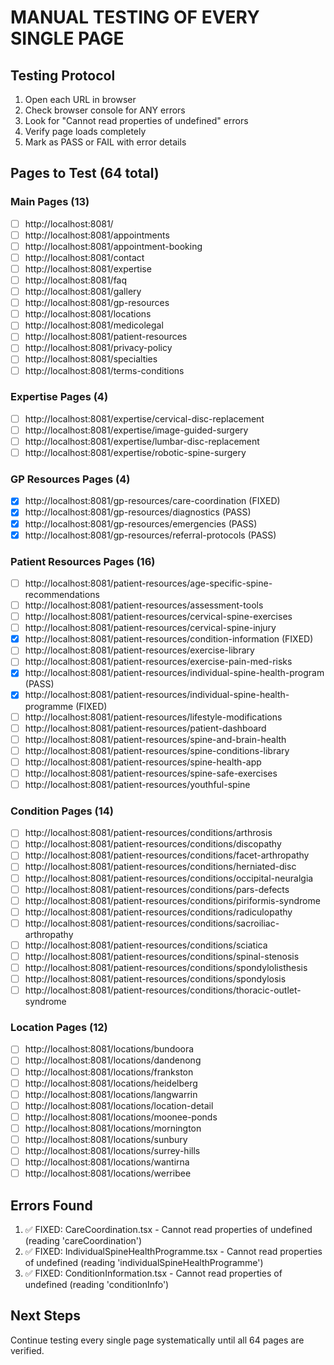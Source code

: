 # MANUAL TESTING OF EVERY SINGLE PAGE

## Testing Protocol
1. Open each URL in browser
2. Check browser console for ANY errors
3. Look for "Cannot read properties of undefined" errors
4. Verify page loads completely
5. Mark as PASS or FAIL with error details

## Pages to Test (64 total)

### Main Pages (13)
- [ ] http://localhost:8081/ 
- [ ] http://localhost:8081/appointments
- [ ] http://localhost:8081/appointment-booking
- [ ] http://localhost:8081/contact
- [ ] http://localhost:8081/expertise
- [ ] http://localhost:8081/faq
- [ ] http://localhost:8081/gallery
- [ ] http://localhost:8081/gp-resources
- [ ] http://localhost:8081/locations
- [ ] http://localhost:8081/medicolegal
- [ ] http://localhost:8081/patient-resources
- [ ] http://localhost:8081/privacy-policy
- [ ] http://localhost:8081/specialties
- [ ] http://localhost:8081/terms-conditions

### Expertise Pages (4)
- [ ] http://localhost:8081/expertise/cervical-disc-replacement
- [ ] http://localhost:8081/expertise/image-guided-surgery
- [ ] http://localhost:8081/expertise/lumbar-disc-replacement
- [ ] http://localhost:8081/expertise/robotic-spine-surgery

### GP Resources Pages (4)
- [x] http://localhost:8081/gp-resources/care-coordination (FIXED)
- [x] http://localhost:8081/gp-resources/diagnostics (PASS)
- [x] http://localhost:8081/gp-resources/emergencies (PASS)
- [x] http://localhost:8081/gp-resources/referral-protocols (PASS)

### Patient Resources Pages (16)
- [ ] http://localhost:8081/patient-resources/age-specific-spine-recommendations
- [ ] http://localhost:8081/patient-resources/assessment-tools
- [ ] http://localhost:8081/patient-resources/cervical-spine-exercises
- [ ] http://localhost:8081/patient-resources/cervical-spine-injury
- [x] http://localhost:8081/patient-resources/condition-information (FIXED)
- [ ] http://localhost:8081/patient-resources/exercise-library
- [ ] http://localhost:8081/patient-resources/exercise-pain-med-risks
- [x] http://localhost:8081/patient-resources/individual-spine-health-program (PASS)
- [x] http://localhost:8081/patient-resources/individual-spine-health-programme (FIXED)
- [ ] http://localhost:8081/patient-resources/lifestyle-modifications
- [ ] http://localhost:8081/patient-resources/patient-dashboard
- [ ] http://localhost:8081/patient-resources/spine-and-brain-health
- [ ] http://localhost:8081/patient-resources/spine-conditions-library
- [ ] http://localhost:8081/patient-resources/spine-health-app
- [ ] http://localhost:8081/patient-resources/spine-safe-exercises
- [ ] http://localhost:8081/patient-resources/youthful-spine

### Condition Pages (14)
- [ ] http://localhost:8081/patient-resources/conditions/arthrosis
- [ ] http://localhost:8081/patient-resources/conditions/discopathy
- [ ] http://localhost:8081/patient-resources/conditions/facet-arthropathy
- [ ] http://localhost:8081/patient-resources/conditions/herniated-disc
- [ ] http://localhost:8081/patient-resources/conditions/occipital-neuralgia
- [ ] http://localhost:8081/patient-resources/conditions/pars-defects
- [ ] http://localhost:8081/patient-resources/conditions/piriformis-syndrome
- [ ] http://localhost:8081/patient-resources/conditions/radiculopathy
- [ ] http://localhost:8081/patient-resources/conditions/sacroiliac-arthropathy
- [ ] http://localhost:8081/patient-resources/conditions/sciatica
- [ ] http://localhost:8081/patient-resources/conditions/spinal-stenosis
- [ ] http://localhost:8081/patient-resources/conditions/spondylolisthesis
- [ ] http://localhost:8081/patient-resources/conditions/spondylosis
- [ ] http://localhost:8081/patient-resources/conditions/thoracic-outlet-syndrome

### Location Pages (12)
- [ ] http://localhost:8081/locations/bundoora
- [ ] http://localhost:8081/locations/dandenong
- [ ] http://localhost:8081/locations/frankston
- [ ] http://localhost:8081/locations/heidelberg
- [ ] http://localhost:8081/locations/langwarrin
- [ ] http://localhost:8081/locations/location-detail
- [ ] http://localhost:8081/locations/moonee-ponds
- [ ] http://localhost:8081/locations/mornington
- [ ] http://localhost:8081/locations/sunbury
- [ ] http://localhost:8081/locations/surrey-hills
- [ ] http://localhost:8081/locations/wantirna
- [ ] http://localhost:8081/locations/werribee

## Errors Found
1. ✅ FIXED: CareCoordination.tsx - Cannot read properties of undefined (reading 'careCoordination')
2. ✅ FIXED: IndividualSpineHealthProgramme.tsx - Cannot read properties of undefined (reading 'individualSpineHealthProgramme')
3. ✅ FIXED: ConditionInformation.tsx - Cannot read properties of undefined (reading 'conditionInfo')

## Next Steps
Continue testing every single page systematically until all 64 pages are verified.
